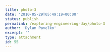 ```yaml
---
title: photo-3
date: '2010-05-29T05:49:19+00:00'
status: publish
permalink: /exploring-engineering-day/photo-3
author: 'Dylan Pavelko'
excerpt: ''
type: attachment
id: 55
---
```

<!DOCTYPE html PUBLIC "-//W3C//DTD HTML 4.0 Transitional//EN" "http://www.w3.org/TR/REC-html40/loose.dtd">
<?xml encoding="UTF-8">
